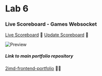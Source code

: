 # Lab 6

### Live Scoreboard - Games Websocket
[Live Scoreboard](https://ws-ieg.herokuapp.com/) 💯
[Update Scoreboard](https://ws-ieg.herokuapp.com/updatestats) 🐧

![Preview](https://p17.f3.n0.cdn.getcloudapp.com/items/RBunOWl6/9b7910b4-0f2a-4af6-a0a4-7b2e9314714a.gif?source=viewer&v=e11e853c49e3845eb849415911210e79)

##### Link to main portfolio repository
[2imd-frontend-portfolio](https://github.com/ismailElg1/2imd-frontend-portfolio) 🙋‍♂️
